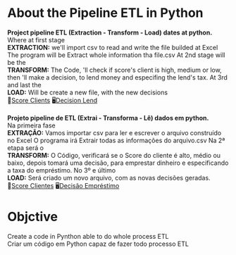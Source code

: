 # About the Pipeline ETL in Python

<b>Project pipeline ETL (Extraction - Transform - Load) dates at python.</b><br>
Where at first stage <br><b>EXTRACTION:</b> 
we'll import csv to read and write the file builded at Excel
The program will be Extract whole information tha file.csv 
At 2nd stage will be the <br> <b>TRANSFORM:</b>
The Code, 'll check if score's client is high, medium or low, then 'll make a decision, 
to lend money and especifing the lend's tax.
At 3rd and last the <br><b>LOAD:</b>
Will be create a new file, with the new decisions<br>
📓[Score Clients](https://github.com/Vilson1984/ETL_python_emprestimo/blob/main/score_clientes.csv)
🖥️[Decision Lend](https://github.com/Vilson1984/ETL_python_emprestimo/blob/main/decisao.csv)
<br><br>
<b>Projeto pipeline de ETL (Extrai - Transforma - Lê) dados em python.</b><br>
Na primeira fase <br><b>EXTRAÇÃO:</b>
Vamos importar csv para ler e escrever o arquivo construído no Excel
O programa irá Extrair todas as informações do arquivo.csv
Na 2ª etapa será o <br><b>TRANSFORM:</b>
O Código, verificará se o Score do cliente é alto, médio ou baixo, depois tomará uma decisão,
para emprestar dinheiro e especificando a taxa do empréstimo.
No 3º e último <br><b>LOAD:</b>
Será criado um novo arquivo, com as novas decisões geradas.<br>
📓[Score Clientes](https://github.com/Vilson1984/ETL_python_emprestimo/blob/main/score_clientes.csv)
🖥️[Decisão Empréstimo](https://github.com/Vilson1984/ETL_python_emprestimo/blob/main/decisao.csv)

# Objctive
Create a code in Pynthon able to do whole process ETL<br>
Criar um código em Python capaz de fazer todo processo ETL
